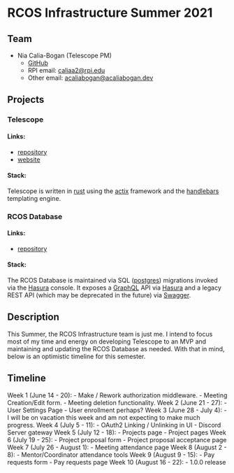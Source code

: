 # RCOS Infrastructure Summer 2021

## Team
- Nia Calia-Bogan (Telescope PM)
    - [GitHub](https://github.com/Alfriadox)
    - RPI email: caliaa2@rpi.edu
    - Other email: acaliabogan@acaliabogan.dev

## Projects
### Telescope
#### Links: 
- [repository](https://github.com/rcos/Telescope)
- [website](https://telescope.rcos.io)

#### Stack:
Telescope is written in [rust](https://www.rust-lang.org/) using the
[actix](https://actix.rs/) framework and the [handlebars](https://handlebarsjs.com/)
templating engine.


### RCOS Database
#### Links:
- [repository](https://github.com/rcos/rcos-data)

#### Stack: 
The RCOS Database is maintained via SQL ([postgres](https://www.postgresql.org/)) migrations invoked via the 
[Hasura](https://hasura.io/) console. It exposes a [GraphQL](https://graphql.org/) API via [Hasura](https://hasura.io/)
and a legacy REST API (which may be deprecated in the future) via [Swagger](https://swagger.io/).  


## Description
This Summer, the RCOS Infrastructure team is just me. I intend to focus most of 
my time and energy on developing Telescope to an MVP and maintaining and updating 
the RCOS Database as needed. With that in mind, below is an 
optimistic timeline for this semester.

## Timeline
Week 1 (June 14 - 20):
    - Make / Rework authorization middleware.
    - Meeting Creation/Edit form.
    - Meeting deletion functionality.
Week 2 (June 21 - 27):
    - User Settings Page
    - User enrollment perhaps?
Week 3 (June 28 - July 4):
    - I will be on vacation this week and am not expecting to make much progress. 
Week 4 (July 5 - 11):
    - OAuth2 Linking / Unlinking in UI
    - Discord Server gateway
Week 5 (July 12 - 18):
    - Projects page
    - Project pages
Week 6 (July 19 - 25):
    - Project proposal form
    - Project proposal acceptance page
Week 7 (July 26 - August 1):
    - Meeting attendance page
Week 8 (August 2 - 8):
    - Mentor/Coordinator attendance tools 
Week 9 (August 9 - 15):
    - Pay requests form
    - Pay requests page
Week 10 (August 16 - 22):
    - 1.0.0 release
